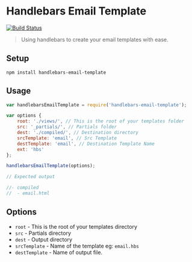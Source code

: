 # Handlebars Email Template

[![Build Status](https://img.shields.io/travis/code-computerlove/HTML-Snippets.svg?branch=master&style=flat-square)](https://travis-ci.org/code-computerlove/HTML-Snippets)

> Using handlebars to create your email templates with ease.

## Setup
`npm install handlebars-email-template`

## Usage

```js
var handlebarsEmailTemplate = require('handlebars-email-template');

var options {
	root: './views/', // This is the root of your templates folder
	src: '_partials/', // Partials folder
	dest: './compiled/', // Destination directory
	srcTemplate: 'email', // Src Template
	destTemplate: 'email', // Destination Template Name
	ext: 'hbs'
};

handlebarsEmailTemplate(options);

// Expected output

//- compiled
//	- email.html

```

## Options

- `root` - This is the root of your templates directory
- `src` -  Partials directory
- `dest` - Output directory
- `srcTemplate` - Name of the template eg: `email.hbs`
- `destTemplate` - Name of output file.
